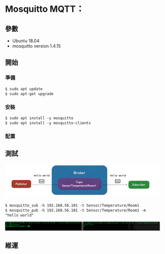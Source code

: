 # Mosquitto MQTT：

## 參數
- Ubuntu 18.04
- mosquitto version 1.4.15

## 開始

### 準備
```
$ sudo apt update
$ sudo apt-get upgrade
```

### 安裝
```
$ sudo apt install -y mosquitto
$ sudo apt install -y mosquitto-clients
```

### 配置


## 測試
![5ba413f9da2f310c037446bae4549053](imgs/157EE2AB-CB81-4DF9-8C91-F1A979A26EE6.png)
```
$ mosquitto_sub -h 192.168.56.101 -t Sensor/Temperature/Room1
$ mosquitto_pub -h 192.168.56.101 -t Sensor/Temperature/Room1 -m "hello world"
```
![90177bcd38d66ee87b6afba1c82b05fa](imgs/04CA6687-67C4-4980-8921-4A1BF90014C1.png)

## 維運





